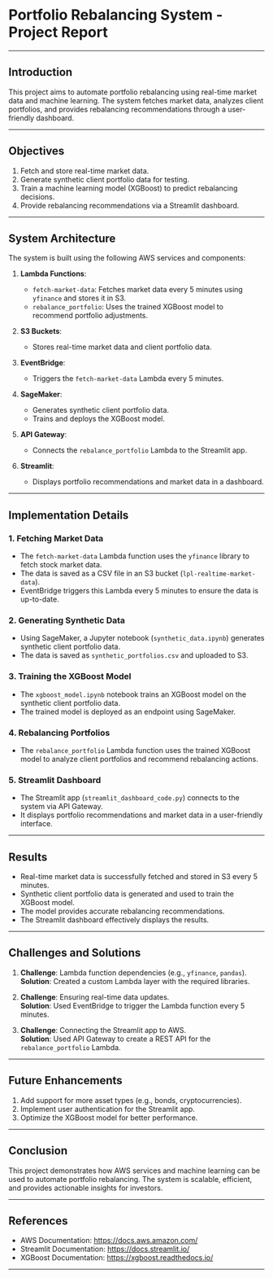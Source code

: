 # Portfolio Rebalancing System - Project Report

---

## **Introduction**

This project aims to automate portfolio rebalancing using real-time market data and machine learning. The system fetches market data, analyzes client portfolios, and provides rebalancing recommendations through a user-friendly dashboard.

---

## **Objectives**

1. Fetch and store real-time market data.
2. Generate synthetic client portfolio data for testing.
3. Train a machine learning model (XGBoost) to predict rebalancing decisions.
4. Provide rebalancing recommendations via a Streamlit dashboard.

---

## **System Architecture**

The system is built using the following AWS services and components:

1. **Lambda Functions**:
   - `fetch-market-data`: Fetches market data every 5 minutes using `yfinance` and stores it in S3.
   - `rebalance_portfolio`: Uses the trained XGBoost model to recommend portfolio adjustments.

2. **S3 Buckets**:
   - Stores real-time market data and client portfolio data.

3. **EventBridge**:
   - Triggers the `fetch-market-data` Lambda every 5 minutes.

4. **SageMaker**:
   - Generates synthetic client portfolio data.
   - Trains and deploys the XGBoost model.

5. **API Gateway**:
   - Connects the `rebalance_portfolio` Lambda to the Streamlit app.

6. **Streamlit**:
   - Displays portfolio recommendations and market data in a dashboard.

---

## **Implementation Details**

### **1. Fetching Market Data**
- The `fetch-market-data` Lambda function uses the `yfinance` library to fetch stock market data.
- The data is saved as a CSV file in an S3 bucket (`lpl-realtime-market-data`).
- EventBridge triggers this Lambda every 5 minutes to ensure the data is up-to-date.

### **2. Generating Synthetic Data**
- Using SageMaker, a Jupyter notebook (`synthetic_data.ipynb`) generates synthetic client portfolio data.
- The data is saved as `synthetic_portfolios.csv` and uploaded to S3.

### **3. Training the XGBoost Model**
- The `xgboost_model.ipynb` notebook trains an XGBoost model on the synthetic client portfolio data.
- The trained model is deployed as an endpoint using SageMaker.

### **4. Rebalancing Portfolios**
- The `rebalance_portfolio` Lambda function uses the trained XGBoost model to analyze client portfolios and recommend rebalancing actions.

### **5. Streamlit Dashboard**
- The Streamlit app (`streamlit_dashboard_code.py`) connects to the system via API Gateway.
- It displays portfolio recommendations and market data in a user-friendly interface.

---

## **Results**

- Real-time market data is successfully fetched and stored in S3 every 5 minutes.
- Synthetic client portfolio data is generated and used to train the XGBoost model.
- The model provides accurate rebalancing recommendations.
- The Streamlit dashboard effectively displays the results.

---

## **Challenges and Solutions**

1. **Challenge**: Lambda function dependencies (e.g., `yfinance`, `pandas`).  
   **Solution**: Created a custom Lambda layer with the required libraries.

2. **Challenge**: Ensuring real-time data updates.  
   **Solution**: Used EventBridge to trigger the Lambda function every 5 minutes.

3. **Challenge**: Connecting the Streamlit app to AWS.  
   **Solution**: Used API Gateway to create a REST API for the `rebalance_portfolio` Lambda.

---

## **Future Enhancements**

1. Add support for more asset types (e.g., bonds, cryptocurrencies).
2. Implement user authentication for the Streamlit app.
3. Optimize the XGBoost model for better performance.

---

## **Conclusion**

This project demonstrates how AWS services and machine learning can be used to automate portfolio rebalancing. The system is scalable, efficient, and provides actionable insights for investors.

---

## **References**

- AWS Documentation: https://docs.aws.amazon.com/
- Streamlit Documentation: https://docs.streamlit.io/
- XGBoost Documentation: https://xgboost.readthedocs.io/

---
